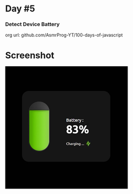 # Day #5

### Detect Device Battery
org url: github.com/AsmrProg-YT/100-days-of-javascript

# Screenshot
![sc](./screenshot.jpg)
